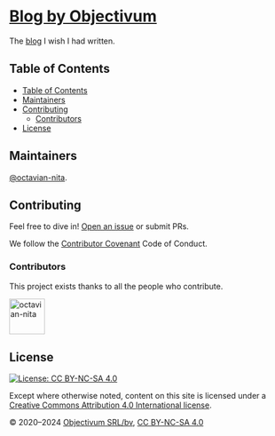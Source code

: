 # [Blog by Objectivum](http://objectivum.eu/)

The [blog](http://objectivum.eu/) I wish I had written.

## Table of Contents

- [Table of Contents](#table-of-contents)
- [Maintainers](#maintainers)
- [Contributing](#contributing)
  - [Contributors](#contributors)
- [License](#license)

## Maintainers

[@octavian-nita](https://twitter.com/octavian_t_nita).

## Contributing

Feel free to dive in! [Open an issue](https://github.com/objectivum/blog/issues/new) or submit PRs.

We follow the [Contributor Covenant](http://contributor-covenant.org/version/1/3/0/) Code of Conduct.

### Contributors

This project exists thanks to all the people who contribute.

<a class="CircleBadge CircleBadge--small" title="octavian-nita">
  <img src="https://github.com/octavian-nita.png?v=3&s=64"
       class="CircleBadge CircleBadge--small avatar" alt="octavian-nita" width="64" height="64"/>
</a>

## License

[![License: CC BY-NC-SA 4.0](https://img.shields.io/badge/License-CC%20BY--NC--SA%204.0-lightgrey.svg)](https://creativecommons.org/licenses/by-nc-sa/4.0/)

Except where otherwise noted, content on this site is licensed under a
[Creative Commons Attribution 4.0 International license](https://creativecommons.org/licenses/by-nc-sa/4.0/).

&copy; 2020&ndash;2024 [Objectivum SRL/bv](http://objectivum.eu/),
[CC BY-NC-SA 4.0](https://creativecommons.org/licenses/by-nc-sa/4.0/)
